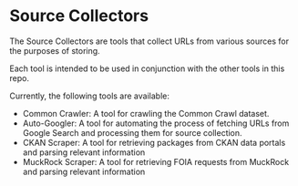 # Source Collectors

The Source Collectors are tools that collect URLs from various sources for the purposes of storing. 

Each tool is intended to be used in conjunction with the other tools in this repo.

Currently, the following tools are available:
- Common Crawler: A tool for crawling the Common Crawl dataset.
- Auto-Googler: A tool for automating the process of fetching URLs from Google Search and processing them for source collection.
- CKAN Scraper: A tool for retrieving packages from CKAN data portals and parsing relevant information
- MuckRock Scraper: A tool for retrieving FOIA requests from MuckRock and parsing relevant information